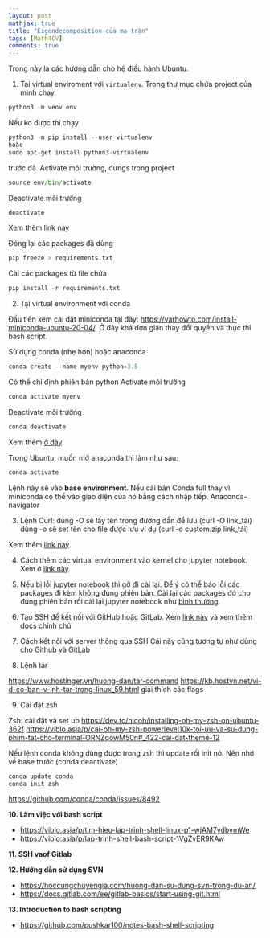 ```yaml
---
layout: post
mathjax: true
title: "Eigendecomposition của ma trận"
tags: [Math4CV]
comments: true
---
```


Trong này là các hướng dẫn cho hệ điều hành Ubuntu.
1. Tại virtual enviroment với `virtualenv`. Trong thư mục chứa project của mình chạy.
```python
python3 -m venv env
```
Nếu ko được thì chạy 
```python
python3 -m pip install --user virtualenv 
hoặc 
sudo apt-get install python3-virtualenv 
```
trước đã.
Activate môi trường, đưngs trong project 
```python 
source env/bin/activate
```
Deactivate môi trường 
```python 
deactivate
```
Xem thêm [link này](https://packaging.python.org/en/latest/guides/installing-using-pip-and-virtual-environments/#creating-a-virtual-environment)

Đóng lại các packages đã dùng
```python
pip freeze > requirements.txt
```
Cài các packages từ file chứa
```python
pip install -r requirements.txt
```
2. Tại virtual environment với conda

Đầu tiên xem cài đặt miniconda tại đây: https://varhowto.com/install-miniconda-ubuntu-20-04/. Ở đây khá đơn giản thay đổi quyền và thực thi bash script.

Sử dụng conda (nhẹ hơn) hoặc anaconda 
```python
conda create --name myenv python=3.5
``` 
Có thể chỉ định phiên bản python
Activate môi trường
```python 
conda activate myenv
```
Deactivate môi trường
```python 
conda deactivate
```
Xem thêm [ở đây](https://docs.conda.io/projects/conda/en/4.6.0/_downloads/52a95608c49671267e40c689e0bc00ca/conda-cheatsheet.pdf).

Trong Ubuntu, muốn mở anaconda thì làm như sau:
```python
conda activate
```
Lệnh này sẽ vào **base environment**. Nếu cài bản Conda full thay vì miniconda có thể vào giao diện của nó bằng cách nhập tiếp.
Anaconda-navigator

3. Lệnh Curl: 
dùng -O sẽ lấy tên trong đường dẫn để lưu (curl -O link_tải)
dùng -o sẽ set tên cho file được lưu ví dụ (curl -o custom.zip link_tải)

Xem thêm [link này](https://www.hostinger.vn/huong-dan/curl-la-gi-cac-lenh-curl-curl-command-can-biet-trong-linux).

4. Cách thêm các virtual environment vào kernel cho jupyter notebook.
Xem ở [link này](https://queirozf.com/entries/jupyter-kernels-how-to-add-change-remove).

5. Nếu bị lỗi jupyter notebook thì gỡ đi cài lại. Để ý có thể báo lỗi các packages đi kèm không đúng phiên bản. Cài lại các packages đó cho đúng phiên bản rồi cài lại jupyter notebook như [bình thường](https://stackoverflow.com/questions/69809832/ipykernel-jupyter-notebook-labs-cannot-import-name-filefind-from-traitlets).

6. Tạo SSH để kết nối với GitHub hoặc GitLab.
Xem [link này](https://shareprogramming.net/cach-them-ssh-key-vao-github/) và xem thêm docs chính chủ

7. Cách kết nối với server thông qua SSH
Cái này cũng tương tự như dùng cho Github và GitLab 

8. Lệnh tar 

https://www.hostinger.vn/huong-dan/tar-command
https://kb.hostvn.net/vi-d-co-ban-v-lnh-tar-trong-linux_59.html giải thích các flags 

9. Cài đặt zsh 

Zsh: cài đặt và set up
https://dev.to/nicoh/installing-oh-my-zsh-on-ubuntu-362f
https://viblo.asia/p/cai-oh-my-zsh-powerlevel10k-toi-uu-va-su-dung-phim-tat-cho-terminal-ORNZqowM50n#_422-cai-dat-theme-12 

Nếu lệnh conda không dùng được trong zsh thì update rồi init nó. Nên nhớ về base trước (conda deactivate)
```python 
conda update conda
conda init zsh
```
https://github.com/conda/conda/issues/8492 

**10. Làm việc với bash script**

- https://viblo.asia/p/tim-hieu-lap-trinh-shell-linux-p1-wjAM7ydbvmWe 
- https://viblo.asia/p/lap-trinh-shell-bash-script-1VgZvER9KAw 

**11. SSH vaof Gitlab** 

**12. Hướng dẫn sử dụng SVN** 

- https://hoccungchuyengia.com/huong-dan-su-dung-svn-trong-du-an/
- https://docs.gitlab.com/ee/gitlab-basics/start-using-git.html

**13. Introduction to bash scripting** 

- https://github.com/pushkar100/notes-bash-shell-scripting 
